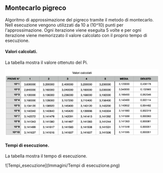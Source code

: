 ## Montecarlo pigreco

Algoritmo di approssimazione del pigreco tramite il metodo di montecarlo.
Nell esecuzione vengono utilizzati da 10 a (10^10) punti per l'approssimazione. Ogni iterazione viene eseguita 5 volte e per ogni iterazione viene memorizzato il valore calcolato con il proprio tempo di esecuzione.

#### Valori calcolati.
La tabella mostra il valore ottenuto del Pi.

![Valori_calcolati](Immagini/Valori.png)

#### Tempi di esecuzione.
La tabella mostra il tempo di esecuzione.

![Tempi_esecuzione](Immagini/Tempi di esecuzione.png)
